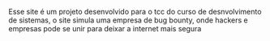 Esse site é um projeto desenvolvido para o tcc do curso de desnvolvimento de sistemas, o site simula uma empresa de bug bounty, onde hackers e empresas pode se unir para deixar a internet mais segura
